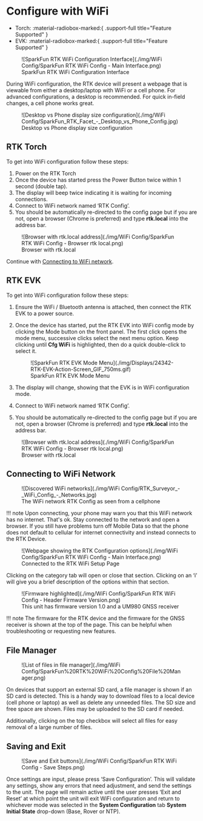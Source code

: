# Configure with WiFi

<!--
Compatibility Icons
====================================================================================

:material-radiobox-marked:{ .support-full title="Feature Supported" }
:material-radiobox-indeterminate-variant:{ .support-partial title="Feature Partially Supported" }
:material-radiobox-blank:{ .support-none title="Feature Not Supported" }
-->

<div class="grid cards fill" markdown>

- Torch: :material-radiobox-marked:{ .support-full title="Feature Supported" }
- EVK: :material-radiobox-marked:{ .support-full title="Feature Supported" }

</div>

<figure markdown>
![SparkFun RTK WiFi Configuration Interface](./img/WiFi Config/SparkFun RTK WiFi Config - Main Interface.png)
<figcaption markdown>
SparkFun RTK WiFi Configuration Interface
</figcaption>
</figure>

During WiFi configuration, the RTK device will present a webpage that is viewable from either a desktop/laptop with WiFi or a cell phone. For advanced configurations, a desktop is recommended. For quick in-field changes, a cell phone works great.

<figure markdown>
![Desktop vs Phone display size configuration](./img/WiFi Config/SparkFun_RTK_Facet_-_Desktop_vs_Phone_Config.jpg)
<figcaption markdown>
Desktop vs Phone display size configuration
</figcaption>
</figure>

## RTK Torch

To get into WiFi configuration follow these steps:

1. Power on the RTK Torch
2. Once the device has started press the Power Button twice within 1 second (double tap).
3. The display will beep twice indicating it is waiting for incoming connections.
4. Connect to WiFi network named ‘RTK Config’.
5. You should be automatically re-directed to the config page but if you are not, open a browser (Chrome is preferred) and type **rtk.local** into the address bar.

<figure markdown>
![Browser with rtk.local address](./img/WiFi Config/SparkFun RTK WiFi Config - Browser rtk local.png)
<figcaption markdown>
Browser with rtk.local
</figcaption>
</figure>

Continue with [Connecting to WiFi network](#connecting-to-wifi-network).

## RTK EVK

To get into WiFi configuration follow these steps:

1. Ensure the WiFi / Bluetooth antenna is attached, then connect the RTK EVK to a power source.
2. Once the device has started, put the RTK EVK into WiFi config mode by clicking the Mode button on the front panel. The first click opens the mode menu, successive clicks select the next menu option. Keep clicking until **Cfg WiFi** is highlighted, then do a quick double-click to select it.

	<figure markdown>
	![SparkFun RTK EVK Mode Menu](./img/Displays/24342-RTK-EVK-Action-Screen_GIF_750ms.gif)
	<figcaption markdown>
	SparkFun RTK EVK Mode Menu
	</figcaption>
	</figure>

3. The display will change, showing that the EVK is in WiFi configuration mode.
4. Connect to WiFi network named ‘RTK Config’.
5. You should be automatically re-directed to the config page but if you are not, open a browser (Chrome is preferred) and type **rtk.local** into the address bar.

<figure markdown>
![Browser with rtk.local address](./img/WiFi Config/SparkFun RTK WiFi Config - Browser rtk local.png)
<figcaption markdown>
Browser with rtk.local
</figcaption>
</figure>


## Connecting to WiFi Network

<figure markdown>
![Discovered WiFi networks](./img/WiFi Config/RTK_Surveyor_-_WiFi_Config_-_Networks.jpg)
<figcaption markdown>
The WiFi network RTK Config as seen from a cellphone
</figcaption>
</figure>

!!! note
	Upon connecting, your phone may warn you that this WiFi network has no internet. That's ok. Stay connected to the network and open a browser. If you still have problems turn off Mobile Data so that the phone does not default to cellular for internet connectivity and instead connects to the RTK Device.

<figure markdown>
![Webpage showing the RTK Configuration options](./img/WiFi Config/SparkFun RTK WiFi Config - Main Interface.png)
<figcaption markdown>
Connected to the RTK WiFi Setup Page
</figcaption>
</figure>

Clicking on the category tab will open or close that section. Clicking on an ‘i’ will give you a brief description of the options within that section.

<figure markdown>
![Firmware highlighted](./img/WiFi Config/SparkFun RTK WiFi Config - Header Firmware Version.png)
<figcaption markdown>
This unit has firmware version 1.0 and a UM980 GNSS receiver
</figcaption>
</figure>

!!! note
	The firmware for the RTK device and the firmware for the GNSS receiver is shown at the top of the page. This can be helpful when troubleshooting or requesting new features.

## File Manager

<figure markdown>
![List of files in file manager](./img/WiFi Config/SparkFun%20RTK%20WiFi%20Config%20File%20Manager.png)
<figcaption markdown>
</figcaption>
</figure>

On devices that support an external SD card, a file manager is shown if an SD card is detected. This is a handy way to download files to a local device (cell phone or laptop) as well as delete any unneeded files. The SD size and free space are shown. Files may be uploaded to the SD card if needed.

Additionally, clicking on the top checkbox will select all files for easy removal of a large number of files.

## Saving and Exit

<figure markdown>
![Save and Exit buttons](./img/WiFi Config/SparkFun RTK WiFi Config - Save Steps.png)
<figcaption markdown>
</figcaption>
</figure>

Once settings are input, please press ‘Save Configuration’. This will validate any settings, show any errors that need adjustment, and send the settings to the unit. The page will remain active until the user presses ‘Exit and Reset’ at which point the unit will exit WiFi configuration and return to whichever mode was selected in the **System Configuration** tab **System Initial State** drop-down (Base, Rover or NTP).
